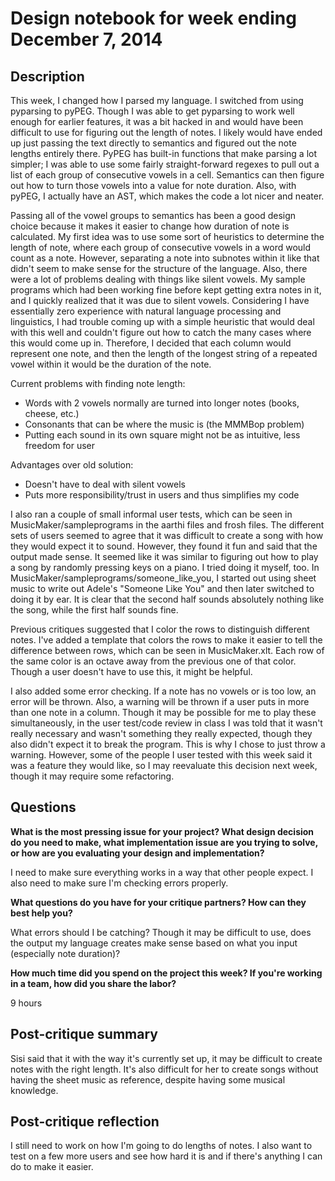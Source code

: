 # Design notebook for week ending December 7, 2014

## Description

<!-- **TODO:** Fill in this part with information about your work this week:
important design decisions, changes to previous decisions, open questions,
exciting milestones, preliminary results, etc. Feel free to include images
(e.g., a sketch of the design or a screenshot of a running program), links to
code, and any other resources that you think will help clearly convey your
design process. -->
This week, I changed how I parsed my language. I switched from using pyparsing to pyPEG. Though I was able to get pyparsing to work well enough for earlier features, it was a bit hacked in and would have been difficult to use for figuring out the length of notes. I likely would have ended up just passing the text directly to semantics and figured out the note lengths entirely there. PyPEG has built-in functions that make parsing a lot simpler; I was able to use some fairly straight-forward regexes to pull out a list of each group of consecutive vowels in a cell. Semantics can then figure out how to turn those vowels into a value for note duration. Also, with pyPEG, I actually have an AST, which makes the code a lot nicer and neater.

Passing all of the vowel groups to semantics has been a good design choice because it makes it easier to change how duration of note is calculated. My first idea was to use some sort of heuristics to determine the length of note, where each group of consecutive vowels in a word would count as a note. However, separating a note into subnotes within it like that didn't seem to make sense for the structure of the language. Also, there were a lot of problems dealing with things like silent vowels. My sample programs which had been working fine before kept getting extra notes in it, and I quickly realized that it was due to silent vowels. Considering I have essentially zero experience with natural language processing and linguistics, I had trouble coming up with a simple heuristic that would deal with this well and couldn't figure out how to catch the many cases where this would come up in. Therefore, I decided that each column would represent one note, and then the length of the longest string of a repeated vowel within it would be the duration of the note.

Current problems with finding note length:
* Words with 2 vowels normally are turned into longer notes (books, cheese, etc.)
* Consonants that can be where the music is (the MMMBop problem)
* Putting each sound in its own square might not be as intuitive, less freedom for user

Advantages over old solution:
* Doesn't have to deal with silent vowels
* Puts more responsibility/trust in users and thus simplifies my code

I also ran a couple of small informal user tests, which can be seen in MusicMaker/sampleprograms in the aarthi files and frosh files. The different sets of users seemed to agree that it was difficult to create a song with how they would expect it to sound. However, they found it fun and said that the output made sense. It seemed like it was similar to figuring out how to play a song by randomly pressing keys on a piano. I tried doing it myself, too. In MusicMaker/sampleprograms/someone_like_you, I started out using sheet music to write out Adele's "Someone Like You" and then later switched to doing it by ear. It is clear that the second half sounds absolutely nothing like the song, while the first half sounds fine.

Previous critiques suggested that I color the rows to distinguish different notes. I've added a template that colors the rows to make it easier to tell the difference between rows, which can be seen in MusicMaker.xlt. Each row of the same color is an octave away from the previous one of that color. Though a user doesn't have to use this, it might be helpful.

I also added some error checking. If a note has no vowels or is too low, an error will be thrown. Also, a warning will be thrown if a user puts in more than one note in a column. Though it may be possible for me to play these simultaneously, in the user test/code review in class I was told that it wasn't really necessary and wasn't something they really expected, though they also didn't expect it to break the program. This is why I chose to just throw a warning. However, some of the people I user tested with this week said it was a feature they would like, so I may reevaluate this decision next week, though it may require some refactoring.


## Questions

**What is the most pressing issue for your project? What design decision do
you need to make, what implementation issue are you trying to solve, or how
are you evaluating your design and implementation?**

I need to make sure everything works in a way that other people expect. I also need to make sure I'm checking errors properly.

**What questions do you have for your critique partners? How can they best help
you?**

What errors should I be catching? Though it may be difficult to use, does the output my language creates make sense based on what you input (especially note duration)?

**How much time did you spend on the project this week? If you're working in a
team, how did you share the labor?**

9 hours

## Post-critique summary
Sisi said that it with the way it's currently set up, it may be difficult to create notes with the right length. It's also difficult for her to create songs without having the sheet music as reference, despite having some musical knowledge.


## Post-critique reflection
I still need to work on how I'm going to do lengths of notes. I also want to test on a few more users and see how hard it is and if there's anything I can do to make it easier.